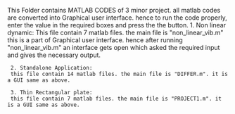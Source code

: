 This Folder contains MATLAB CODES of 3 minor project.
all matlab codes are converted into Graphical user interface.
hence to run the code properly, enter the value in the required boxes and press the the button.
     1. Non linear dynamic: 
     This file contain 7 matlab files. the main file is "non_linear_vib.m"
     this is a part of Graphical user interface. hence after running "non_linear_vib.m" 
     an interface gets open which asked the required input and gives the necessary output.
     
     2. Standalone Application:
     this file contain 14 matlab files. the main file is "DIFFER.m". it is a GUI same as above.
     
     3. Thin Rectangular plate: 
     this file contain 7 matlab files. the main file is "PROJECT1.m". it is a GUI same as above.
     
     
